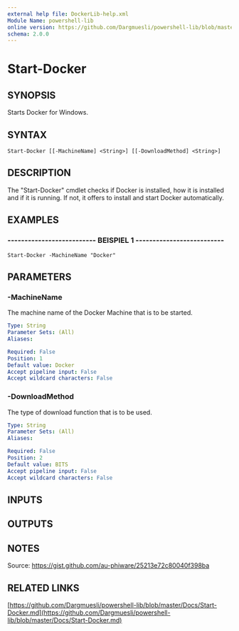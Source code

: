 ```yaml
---
external help file: DockerLib-help.xml
Module Name: powershell-lib
online version: https://github.com/Dargmuesli/powershell-lib/blob/master/Docs/Start-Docker.md
schema: 2.0.0
---
```


# Start-Docker

## SYNOPSIS
Starts Docker for Windows.

## SYNTAX

```
Start-Docker [[-MachineName] <String>] [[-DownloadMethod] <String>]
```

## DESCRIPTION
The "Start-Docker" cmdlet checks if Docker is installed, how it is installed and if it is running.
If not, it offers to install and start Docker automatically.

## EXAMPLES

### -------------------------- BEISPIEL 1 --------------------------
```
Start-Docker -MachineName "Docker"
```

## PARAMETERS

### -MachineName
The machine name of the Docker Machine that is to be started.

```yaml
Type: String
Parameter Sets: (All)
Aliases: 

Required: False
Position: 1
Default value: Docker
Accept pipeline input: False
Accept wildcard characters: False
```

### -DownloadMethod
The type of download function that is to be used.

```yaml
Type: String
Parameter Sets: (All)
Aliases: 

Required: False
Position: 2
Default value: BITS
Accept pipeline input: False
Accept wildcard characters: False
```

## INPUTS

## OUTPUTS

## NOTES
Source: https://gist.github.com/au-phiware/25213e72c80040f398ba

## RELATED LINKS

[https://github.com/Dargmuesli/powershell-lib/blob/master/Docs/Start-Docker.md](https://github.com/Dargmuesli/powershell-lib/blob/master/Docs/Start-Docker.md)

